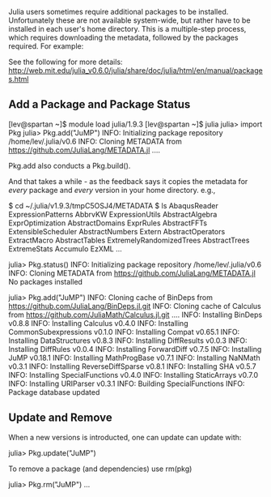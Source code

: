 Julia users sometimes require additional packages to be installed. Unfortunately these are not available system-wide, but rather have to be installed in each user's home directory. This is a multiple-step process, which requires downloading the metadata, followed by the packages required. For example:

See the following for more details:
http://web.mit.edu/julia_v0.6.0/julia/share/doc/julia/html/en/manual/packages.html


## Add a Package and Package Status

[lev@spartan ~]$ module load julia/1.9.3
[lev@spartan ~]$ julia
julia> import Pkg
julia> Pkg.add("JuMP")
INFO: Initializing package repository /home/lev/.julia/v0.6
INFO: Cloning METADATA from https://github.com/JuliaLang/METADATA.jl
....

Pkg.add also conducts a Pkg.build(). 

And that takes a while - as the feedback says it copies the metadata for *every* package and *every* version in your home 
directory. e.g.,

$ cd ~/.julia/v1.9.3/tmpC5OSJ4/METADATA
$ ls
AbaqusReader                      ExpressionPatterns
AbbrvKW                           ExpressionUtils
AbstractAlgebra                   ExprOptimization
AbstractDomains                   ExprRules
AbstractFFTs                      ExtensibleScheduler
AbstractNumbers                   Extern
AbstractOperators                 ExtractMacro
AbstractTables                    ExtremelyRandomizedTrees
AbstractTrees                     ExtremeStats
Accumulo                          EzXML
...

julia> Pkg.status()
INFO: Initializing package repository /home/lev/.julia/v0.6
INFO: Cloning METADATA from https://github.com/JuliaLang/METADATA.jl
No packages installed

julia> Pkg.add("JuMP")
INFO: Cloning cache of BinDeps from https://github.com/JuliaLang/BinDeps.jl.git
INFO: Cloning cache of Calculus from https://github.com/JuliaMath/Calculus.jl.git
....
INFO: Installing BinDeps v0.8.8
INFO: Installing Calculus v0.4.0
INFO: Installing CommonSubexpressions v0.1.0
INFO: Installing Compat v0.65.1
INFO: Installing DataStructures v0.8.3
INFO: Installing DiffResults v0.0.3
INFO: Installing DiffRules v0.0.4
INFO: Installing ForwardDiff v0.7.5
INFO: Installing JuMP v0.18.1
INFO: Installing MathProgBase v0.7.1
INFO: Installing NaNMath v0.3.1
INFO: Installing ReverseDiffSparse v0.8.1
INFO: Installing SHA v0.5.7
INFO: Installing SpecialFunctions v0.4.0
INFO: Installing StaticArrays v0.7.0
INFO: Installing URIParser v0.3.1
INFO: Building SpecialFunctions
INFO: Package database updated


## Update and Remove

When a new versions is introducted, one can update can update with:

julia> Pkg.update("JuMP")

To remove a package (and dependencies) use rm(pkg)

julia> Pkg.rm("JuMP")
...
